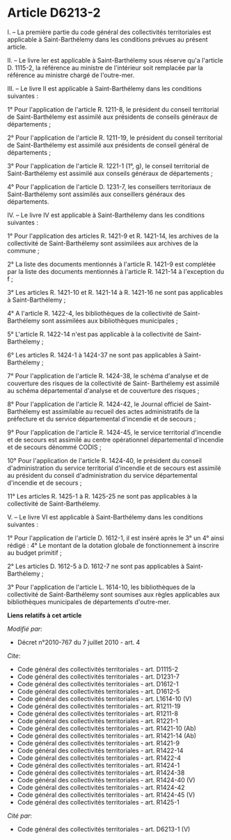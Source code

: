 # Article D6213-2

I. – La première partie du code général des collectivités territoriales est applicable à Saint-Barthélemy dans les conditions
prévues au présent article. 

II. – Le livre Ier est applicable à Saint-Barthélemy sous réserve qu'a l'article D. 1115-2, la référence au ministre de
l'intérieur soit remplacée par la référence au ministre chargé de l'outre-mer. 

III. – Le livre II est applicable à Saint-Barthélemy dans les conditions suivantes : 

1° Pour l'application de l'article R. 1211-8, le président du conseil territorial de Saint-Barthélemy est assimilé aux
présidents de conseils généraux de départements ; 

2° Pour l'application de l'article R. 1211-19, le président du conseil territorial de Saint-Barthélemy est assimilé aux
présidents de conseil général de départements ; 

3° Pour l'application de l'article R. 1221-1 (1°, g), le conseil territorial de Saint-Barthélemy est assimilé aux conseils
généraux de départements ; 

4° Pour l'application de l'article D. 1231-7, les conseillers territoriaux de Saint-Barthélemy sont assimilés aux conseillers
généraux des départements. 

IV. – Le livre IV est applicable à Saint-Barthélemy dans les conditions suivantes : 

1° Pour l'application des articles R. 1421-9 et R. 1421-14, les archives de la collectivité de Saint-Barthélemy sont
assimilées aux archives de la commune ; 

2° La liste des documents mentionnés à l'article R. 1421-9 est complétée par la liste des documents mentionnés à l'article R.
1421-14 à l'exception du f ; 

3° Les articles R. 1421-10 et R. 1421-14 à R. 1421-16 ne sont pas applicables à Saint-Barthélemy ; 

4° A l'article R. 1422-4, les bibliothèques de la collectivité de Saint-Barthélemy sont assimilées aux bibliothèques
municipales ; 

5° L'article R. 1422-14 n'est pas applicable à la collectivité de Saint-Barthélemy ; 

6° Les articles R. 1424-1 à 1424-37 ne sont pas applicables à Saint-Barthélemy ; 

7° Pour l'application de l'article R. 1424-38, le schéma d'analyse et de couverture des risques de la collectivité de Saint-
Barthélemy est assimilé au schéma départemental d'analyse et de couverture des risques ; 

8° Pour l'application de l'article R. 1424-42, le Journal officiel de Saint-Barthélemy est assimilable au recueil des actes
administratifs de la préfecture et du service départemental d'incendie et de secours ; 

9° Pour l'application de l'article R. 1424-45, le service territorial d'incendie et de secours est assimilé au centre
opérationnel départemental d'incendie et de secours dénommé CODIS ; 

10° Pour l'application de l'article R. 1424-40, le président du conseil d'administration du service territorial d'incendie et
de secours est assimilé au président du conseil d'administration du service départemental d'incendie et de secours ; 

11° Les articles R. 1425-1 à R. 1425-25 ne sont pas applicables à la collectivité de Saint-Barthélemy. 

V. – Le livre VI est applicable à Saint-Barthélemy dans les conditions suivantes : 

1° Pour l'application de l'article D. 1612-1, il est inséré après le 3° un 4° ainsi rédigé : 4° Le montant de la dotation
globale de fonctionnement à inscrire au budget primitif ; 

2° Les articles D. 1612-5 à D. 1612-7 ne sont pas applicables à Saint-Barthélemy ; 

3° Pour l'application de l'article L. 1614-10, les bibliothèques de la collectivité de Saint-Barthélemy sont soumises aux
règles applicables aux bibliothèques municipales de départements d'outre-mer.

**Liens relatifs à cet article**

_Modifié par_:

  - Décret n°2010-767 du 7 juillet 2010 - art. 4

_Cite_:

  - Code général des collectivités territoriales - art. D1115-2
  - Code général des collectivités territoriales - art. D1231-7
  - Code général des collectivités territoriales - art. D1612-1
  - Code général des collectivités territoriales - art. D1612-5
  - Code général des collectivités territoriales - art. L1614-10 (V)
  - Code général des collectivités territoriales - art. R1211-19
  - Code général des collectivités territoriales - art. R1211-8
  - Code général des collectivités territoriales - art. R1221-1
  - Code général des collectivités territoriales - art. R1421-10 (Ab)
  - Code général des collectivités territoriales - art. R1421-14 (Ab)
  - Code général des collectivités territoriales - art. R1421-9
  - Code général des collectivités territoriales - art. R1422-14
  - Code général des collectivités territoriales - art. R1422-4
  - Code général des collectivités territoriales - art. R1424-1
  - Code général des collectivités territoriales - art. R1424-38
  - Code général des collectivités territoriales - art. R1424-40 (V)
  - Code général des collectivités territoriales - art. R1424-42
  - Code général des collectivités territoriales - art. R1424-45 (V)
  - Code général des collectivités territoriales - art. R1425-1

_Cité par_:

  - Code général des collectivités territoriales - art. D6213-1 (V)
